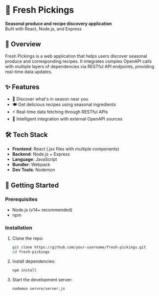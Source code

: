 # 🥕 Fresh Pickings

**Seasonal produce and recipe discovery application**  
Built with React, Node.js, and Express

## 🌱 Overview

Fresh Pickings is a web application that helps users discover seasonal produce and corresponding recipes. It integrates complex OpenAPI calls with multiple layers of dependencies via RESTful API endpoints, providing real-time data updates.

## ✨ Features

- 🌿 Discover what's in season near you
- 🍽️ Get delicious recipes using seasonal ingredients
- ⚡ Real-time data fetching through RESTful APIs
- 🧠 Intelligent integration with external OpenAPI sources

## 🛠 Tech Stack

- **Frontend**: React (.jsx files with multiple components)
- **Backend**: Node.js + Express
- **Language**: JavaScript
- **Bundler**: Webpack
- **Dev Tools**: Nodemon

## 🚀 Getting Started

### Prerequisites

- Node.js (v14+ recommended)
- npm

### Installation

1. Clone the repo:

   ```bash
   git clone https://github.com/your-username/fresh-pickings.git
   cd fresh-pickings

2. Install dependencies:

    ```bash
    npm install

3. Start the development server:

    ```bash
    nodemon servre/server.js

